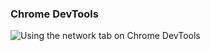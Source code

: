 ### Chrome DevTools

![Using the network tab on Chrome DevTools](https://iamcarrico.github.io/resources/identify/dev-tools.png)
